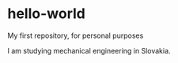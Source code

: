 # hello-world
My first repository, for personal purposes

I am studying mechanical engineering in Slovakia.  
